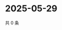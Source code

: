 # 2025-05-29

共 0 条

<!-- BEGIN ZHIHUVIDEO -->
<!-- 最后更新时间 Thu May 29 2025 19:10:04 GMT+0800 (China Standard Time) -->

<!-- END ZHIHUVIDEO -->
